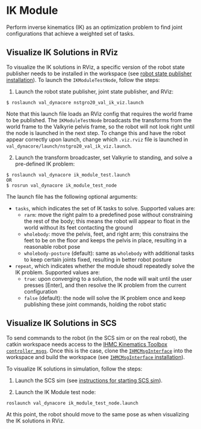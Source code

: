 # IK Module
Perform inverse kinematics (IK) as an optimization problem to find joint configurations that achieve a weighted set of tasks.



## Visualize IK Solutions in RViz
To visualize the IK solutions in RViz, a specific version of the robot state publisher needs to be installed in the workspace (see [robot state publisher installation](installation.md#robot-state-publisher)).  To launch the `IKModuleTestNode`, follow the steps:

1. Launch the robot state publisher, joint state publisher, and RViz:
```
$ roslaunch val_dynacore nstgro20_val_ik_viz.launch
```
Note that this launch file loads an RViz config that requires the world frame to be published.  The `IKModuleTestNode` broadcasts the transforms from the world frame to the Valkyrie pelvis frame, so the robot will not look right until the node is launched in the next step.  To change this and have the robot appear correctly upon launch, change which `.viz.rviz` file is launched in `val_dynacore/launch/nstgro20_val_ik_viz.launch`.

2. Launch the transform broadcaster, set Valkyrie to standing, and solve a pre-defined IK problem:
```
$ roslaunch val_dynacore ik_module_test.launch
OR
$ rosrun val_dynacore ik_module_test_node
```
The launch file has the following optional arguments:
- `tasks`, which indicates the set of IK tasks to solve.  Supported values are:
	- `rarm`: move the right palm to a predefined pose without constraining the rest of the body; this means the robot will appear to float in the world without its feet contacting the ground
	- `wholebody`: move the pelvis, feet, and right arm; this constrains the feet to be on the floor and keeps the pelvis in place, resulting in a reasonable robot pose
	- `wholebody-posture` (default): same as `wholebody` with additional tasks to keep certain joints fixed, resulting in better robot posture
- `repeat`, which indicates whether the module shoudl repeatedly solve the IK problem.  Supported values are:
	- `true`: upon converging to a solution, the node will wait until the user presses [Enter], and then resolve the IK problem from the current configuration
	- `false` (default): the node will solve the IK problem once and keep publishing these joint commands, holding the robot static 



## Visualize IK Solutions in SCS
To send commands to the robot (in the SCS sim or on the real robot), the catkin workspace needs access to the [IHMC Kinematics Toolbox `controller_msgs`](https://github.com/ihmcrobotics/ihmc-open-robotics-software/tree/val-develop/ihmc-interfaces/src/main/messages/ros1/controller_msgs/msg).  Once this is the case, clone the [`IHMCMsgInterface`](https://github.com/esheetz/IHMCMsgInterface) into the workspace and build the workspace (see [`IHMCMsgInterface` installation](https://github.com/esheetz/IHMCMsgInterface#compile-in-linux)).

To visualize IK solutions in simulation, follow the steps:

1. Launch the SCS sim (see [instructions for starting SCS sim](SCS_sim.md)).

2. Launch the IK Module test node:
```
roslaunch val_dynacore ik_module_test_node.launch
```
At this point, the robot should move to the same pose as when visualizing the IK solutions in RViz.
